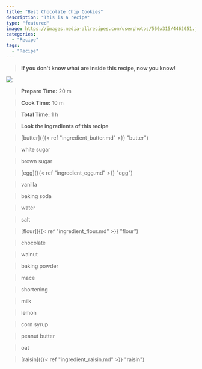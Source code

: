 ```yaml
---
title: "Best Chocolate Chip Cookies"
description: "This is a recipe"
type: "featured"
image: https://images.media-allrecipes.com/userphotos/560x315/4462051.jpg
categories: 
  - "Recipe"
tags: 
  - "Recipe"
---
```



>**If you don't know what are inside this recipe, now you know!**

![](../images/Recipes-Banner.jpg)
> **Prepare Time:** 20 m


> **Cook Time:** 10 m


> **Total Time:** 1 h

> **Look the ingredients of this recipe**

> [butter]({{< ref "ingredient_butter.md" >}} "butter")

> white sugar

> brown sugar

> [egg]({{< ref "ingredient_egg.md" >}} "egg")

> vanilla

> baking soda

> water

> salt

> [flour]({{< ref "ingredient_flour.md" >}} "flour")

> chocolate

> walnut

> baking powder

> mace

> shortening

> milk

> lemon

> corn syrup

> peanut butter

> oat

> [raisin]({{< ref "ingredient_raisin.md" >}} "raisin")


